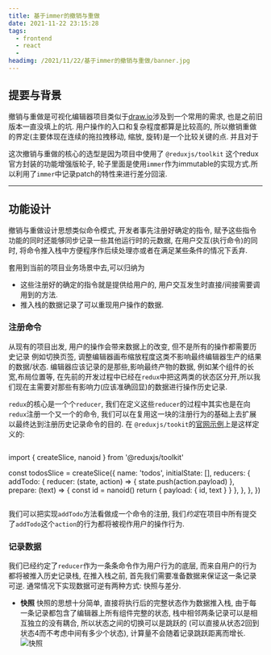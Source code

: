 ```yaml
---
title: 基于immer的撤销与重做
date: 2021-11-22 23:15:28
tags:
  - frontend
  - react
  - 
headimg: /2021/11/22/基于immer的撤销与重做/banner.jpg
---
```


## 提要与背景

撤销与重做是可视化编辑器项目类似于[draw.io](https://draw.io)涉及到一个常用的需求, 也是之前旧版本一直没填上的坑. 用户操作的入口和复杂程度都算是比较高的, 所以撤销重做的界定(主要体现在连续的拖拉拽移动, 缩放, 旋转)是一个比较关键的点. 并且对于

这次撤销与重做的核心的选型是因为项目中使用了 `@reduxjs/toolkit` 这个redux官方封装的功能增强版轮子, 轮子里面是使用`immer`作为immutable的实现方式.所以利用了`immer`中记录patch的特性来进行差分回滚.

---

## 功能设计

撤销与重做设计思想类似命令模式, 开发者事先注册好确定的指令, 赋予这些指令功能的同时还能够同步记录一些其他运行时的元数据, 在用户交互(执行命令)的同时, 将命令推入栈中方便程序作后续处理亦或者在满足某些条件的情况下丢弃.

套用到当前的项目业务场景中去,可以归纳为
- 这些注册好的确定的指令就是提供给用户的, 用户交互发生时直接/间接需要调用到的方法. 
- 推入栈的数据记录了可以重现用户操作的数据.

### 注册命令
从现有的项目出发, 用户的操作会带来数据上的改变, 但不是所有的操作都需要历史记录 例如切换页签, 调整编辑器画布缩放程度这类不影响最终编辑器生产的结果的数据/状态. 编辑器应该记录的是那些,影响最终产物的数据, 例如某个组件的长宽,布局位置等, 在先前的开发过程中已经在`redux`中把这两类的状态区分开,所以我们现在主需要对那些有影响力(应该准确回显)的数据进行操作历史记录.

 `redux`的核心是一个个`reducer`, 我们在定义这些`reducer`的过程中其实也是在向`redux`注册一个又一个的命令, 我们可以在复用这一块的注册行为的基础上去扩展以最终达到注册历史记录命令的目的. 在 `@reduxjs/tookit`的[官网示例](https://redux-toolkit.js.org/api/createSlice#reducers)上是这样定义的:

>``` javascript
import { createSlice, nanoid } from '@reduxjs/toolkit'

const todosSlice = createSlice({
  name: 'todos',
  initialState: [],
  reducers: {
    addTodo: {
      reducer: (state, action) => {
        state.push(action.payload)
      },
      prepare: (text) => {
        const id = nanoid()
        return { payload: { id, text } }
      },
    },
  },
})
>```


我们可以把实现`addTodo`方法看做成一个命令的注册, 我们*约定*在项目中所有提交了`addTodo`这个`action`的行为都将被视作用户的操作行为. 


### 记录数据

我们已经约定了`reducer`作为一条条命令作为用户行为的底层, 而来自用户的行为都将被推入历史记录栈, 在推入栈之前, 首先我们需要准备数据来保证这一条记录可逆. 通常情况下实现数据可逆有两种方式: 快照与差分.
- __快照__
快照的思想十分简单, 直接将执行后的完整状态作为数据推入栈, 由于每一条记录都包含了编辑器上所有组件完整的状态, 栈中相邻两条记录可以是相互独立的没有耦合, 所以状态之间的切换可以是跳跃的 (可以直接从状态2回到状态4而不考虑中间有多少个状态), 计算量不会随着记录跳跃距离而增长.
![快照](snapshot.jpg)

<!-- 这个推入的动作可以是在`prepare`或`reducer`方法内 (用于捕获入参, 适用于比较容易提供逆向方法的场景), 或者借助于`immer`来记录变化补丁`patch`的**额外回调**中. -->



